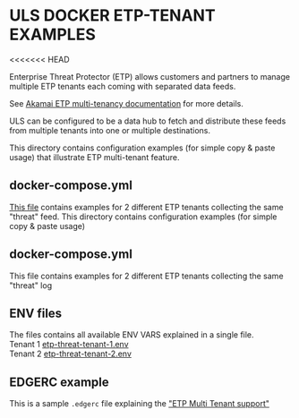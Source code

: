 # ULS DOCKER ETP-TENANT EXAMPLES
<<<<<<< HEAD

Enterprise Threat Protector (ETP) allows customers and partners to manage multiple ETP tenants each coming with separated data feeds.

See [Akamai ETP multi-tenancy documentation](https://techdocs.akamai.com/etp/docs/delegated-tenant-access#multi-tenancy) for more details.

ULS can be configured to be a data hub to fetch and distribute these feeds from multiple tenants into one or multiple destinations.

This directory contains configuration examples (for simple copy & paste usage) that illustrate ETP multi-tenant feature.

## docker-compose.yml

[This file](docker-compose.yml) contains examples for 2 different ETP tenants collecting the same "threat" feed.
This directory contains configuration examples (for simple copy & paste usage)

## docker-compose.yml
This file contains examples for 2 different ETP tenants collecting the same "threat" log

## ENV files
The files contains all available ENV VARS explained in a single file.  
Tenant 1 [etp-threat-tenant-1.env](./etp-threat-tenant-1.env)  
Tenant 2 [etp-threat-tenant-2.env](./etp-threat-tenant-2.env)  

## EDGERC example
This is a sample `.edgerc` file explaining the ["ETP Multi Tenant support"](./.edgerc-example)